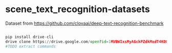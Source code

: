 # scene_text_recognition-datasets
Dataset from https://github.com/clovaai/deep-text-recognition-benchmark

```python

pip install drive-cli
drive clone https://drive.google.com/open?id=1MVBWIxsMyAGckPZdkMxdT4KO89na1Js0
#TODO extract commands

```
